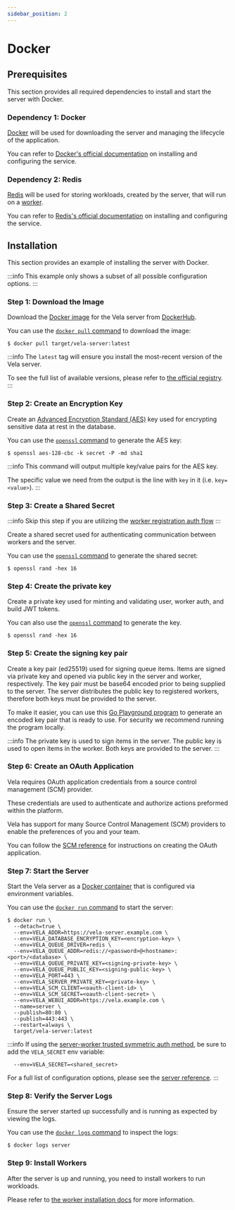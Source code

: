 ```yaml
---
sidebar_position: 2
---
```


# Docker

## Prerequisites

This section provides all required dependencies to install and start the server with Docker.

### Dependency 1: Docker

[Docker](https://docker.com/) will be used for downloading the server and managing the lifecycle of the application.

You can refer to [Docker's official documentation](https://docs.docker.com/get-docker/) on installing and configuring the service.

### Dependency 2: Redis

[Redis](https://redis.io/) will be used for storing workloads, created by the server, that will run on a [worker](/docs/installation/worker/worker.md).

You can refer to [Redis's official documentation](https://redis.io/topics/quickstart/) on installing and configuring the service.

## Installation

This section provides an example of installing the server with Docker.

:::info
This example only shows a subset of all possible configuration options.
:::

### Step 1: Download the Image

Download the [Docker image](https://docs.docker.com/get-started/overview/#images) for the Vela server from [DockerHub](https://hub.docker.com/).

You can use the [`docker pull` command](https://docs.docker.com/engine/reference/commandline/pull/) to download the image:

```shell
$ docker pull target/vela-server:latest
```

:::info
The `latest` tag will ensure you install the most-recent version of the Vela server.

To see the full list of available versions, please refer to [the official registry](https://hub.docker.com/r/target/vela-server).
:::

### Step 2: Create an Encryption Key

Create an [Advanced Encryption Standard (AES)](https://en.wikipedia.org/wiki/Advanced_Encryption_Standard) key used for encrypting sensitive data at rest in the database.

You can use the [`openssl` command](https://www.openssl.org/) to generate the AES key:

```shell
$ openssl aes-128-cbc -k secret -P -md sha1
```

:::info
This command will output multiple key/value pairs for the AES key.

The specific value we need from the output is the line with `key` in it (i.e. `key=<value>`).
:::

### Step 3: Create a Shared Secret

:::info
Skip this step if you are utilizing the [worker registration auth flow](/docs/installation/worker/docker/#worker-registration-and-auth-refresh)
:::

Create a shared secret used for authenticating communication between workers and the server.

You can use the [`openssl` command](https://www.openssl.org/) to generate the shared secret:

```shell
$ openssl rand -hex 16
```

### Step 4: Create the private key

Create a private key used for minting and validating user, worker auth, and build JWT tokens.

You can also use the [`openssl` command](https://www.openssl.org/) to generate the key.

```shell
$ openssl rand -hex 16
```

### Step 5: Create the signing key pair

Create a key pair (ed25519) used for signing queue items. Items are signed via private key and opened via public key in the server and worker, respectively. The key pair must be base64 encoded prior to being supplied to the server. The server distributes the public key to registered workers, therefore both keys must be provided to the server.

To make it easier, you can use this [Go Playground program](https://go.dev/play/p/-go_7SnJbnP) to generate an encoded key pair that is ready to use. For security we recommend running the program locally.

:::info
The private key is used to sign items in the server.
The public key is used to open items in the worker.
Both keys are provided to the server.
:::

### Step 6: Create an OAuth Application

Vela requires OAuth application credentials from a source control management (SCM) provider.

These credentials are used to authenticate and authorize actions preformed within the platform.

Vela has support for many Source Control Management (SCM) providers to enable the preferences of you and your team.

You can follow the [SCM reference](/docs/reference/installation/server/scm.md) for instructions on creating the OAuth application.

### Step 7: Start the Server

Start the Vela server as a [Docker container](https://docs.docker.com/get-started/overview/#containers) that is configured via environment variables.

You can use the [`docker run` command](https://docs.docker.com/engine/reference/commandline/run/) to start the server:
```shell
$ docker run \
  --detach=true \
  --env=VELA_ADDR=https://vela-server.example.com \
  --env=VELA_DATABASE_ENCRYPTION_KEY=<encryption-key> \
  --env=VELA_QUEUE_DRIVER=redis \
  --env=VELA_QUEUE_ADDR=redis://<password>@<hostname>:<port>/<database> \
  --env=VELA_QUEUE_PRIVATE_KEY=<signing-private-key> \
  --env=VELA_QUEUE_PUBLIC_KEY=<signing-public-key> \
  --env=VELA_PORT=443 \
  --env=VELA_SERVER_PRIVATE_KEY=<private-key> \
  --env=VELA_SCM_CLIENT=<oauth-client-id> \
  --env=VELA_SCM_SECRET=<oauth-client-secret> \
  --env=VELA_WEBUI_ADDR=https://vela.example.com \
  --name=server \
  --publish=80:80 \
  --publish=443:443 \
  --restart=always \
  target/vela-server:latest
```

:::info
If using the [server-worker trusted symmetric auth method](/docs/installation/worker/docker/#worker-server-trusted-symmetric-token), be sure to add the `VELA_SECRET` env variable:
```shell
  --env=VELA_SECRET=<shared_secret>
```
For a full list of configuration options, please see the [server reference](/docs/reference/installation/server/server.md).
:::

### Step 8: Verify the Server Logs

Ensure the server started up successfully and is running as expected by viewing the logs.

You can use the [`docker logs` command](https://docs.docker.com/engine/reference/commandline/logs/) to inspect the logs:

```shell
$ docker logs server
```

### Step 9: Install Workers

After the server is up and running, you need to install workers to run workloads.

Please refer to [the worker installation docs](/docs/installation/worker/worker.md) for more information.